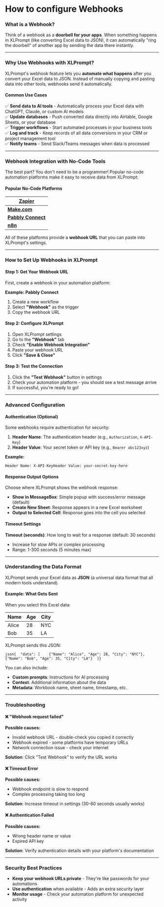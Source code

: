 # How to configure Webhooks

### What is a Webhook?

Think of a webhook as a **doorbell for your apps**. When something happens in XLPrompt (like converting Excel data to JSON), it can automatically "ring the doorbell" of another app by sending the data there instantly.

***

### Why Use Webhooks with XLPrompt?

XLPrompt's webhook feature lets you **automate what happens** after you convert your Excel data to JSON. Instead of manually copying and pasting data into other tools, webhooks send it automatically.

#### Common Use Cases

✅ **Send data to AI tools** - Automatically process your Excel data with ChatGPT, Claude, or custom AI models\
✅ **Update databases** - Push converted data directly into Airtable, Google Sheets, or your database\
✅ **Trigger workflows** - Start automated processes in your business tools\
✅ **Log and track** - Keep records of all data conversions in your CRM or project management tool\
✅ **Notify teams** - Send Slack/Teams messages when data is processed

***

### Webhook Integration with No-Code Tools

The best part? You don't need to be a programmer! Popular no-code automation platforms make it easy to receive data from XLPrompt:

#### &#x20;Popular No-Code Platforms

| [**Zapier**](https://zapier.com/)                                |
| ---------------------------------------------------------------- |
| [**Make.com**](https://make.com/)                                |
| [**Pabbly Connect**](https://pythonandvba.com/go/pabbly-connect) |
| [**n8n**](https://n8n.io/)                                       |

All of these platforms provide a **webhook URL** that you can paste into XLPrompt's settings.

***

### How to Set Up Webhooks in XLPrompt

#### Step 1: Get Your Webhook URL

First, create a webhook in your automation platform:

**Example: Pabbly Connect**

1. Create a new workflow
2. Select **"Webhook"** as the trigger
3. Copy the webhook URL

#### Step 2: Configure XLPrompt

1. Open XLPrompt settings
2. Go to the **"Webhook"** tab
3. Check **"Enable Webhook Integration"**
4. Paste your webhook URL
5. Click **"Save & Close"**

#### Step 3: Test the Connection

1. Click the **"Test Webhook"** button in settings
2. Check your automation platform - you should see a test message arrive
3. If successful, you're ready to go!&#x20;

***

### Advanced Configuration

#### Authentication (Optional)

Some webhooks require authentication for security:

1. **Header Name**: The authentication header (e.g., `Authorization`, `X-API-Key`)
2. **Header Value**: Your secret token or API key (e.g., `Bearer abc123xyz`)

**Example:**

```
Header Name: X-API-KeyHeader Value: your-secret-key-here
```

#### Response Output Options

Choose where XLPrompt shows the webhook response:

* **Show in MessageBox**: Simple popup with success/error message (default)
* **Create New Sheet**: Response appears in a new Excel worksheet
* **Output to Selected Cell**: Response goes into the cell you selected

#### Timeout Settings

**Timeout (seconds)**: How long to wait for a response (default: 30 seconds)

* Increase for slow APIs or complex processing
* Range: 1-300 seconds (5 minutes max)

***

### Understanding the Data Format

XLPrompt sends your Excel data as **JSON** (a universal data format that all modern tools understand).

#### Example: What Gets Sent

When you select this Excel data:

| Name  | Age | City |
| ----- | --- | ---- |
| Alice | 28  | NYC  |
| Bob   | 35  | LA   |

XLPrompt sends this JSON:

```
json{  "data": [    {"Name": "Alice", "Age": 28, "City": "NYC"},    {"Name": "Bob", "Age": 35, "City": "LA"}  ]}
```

You can also include:

* **Custom prompts**: Instructions for AI processing
* **Context**: Additional information about the data
* **Metadata**: Workbook name, sheet name, timestamp, etc.

***

### Troubleshooting

#### ❌ "Webhook request failed"

**Possible causes:**

* Invalid webhook URL - double-check you copied it correctly
* Webhook expired - some platforms have temporary URLs
* Network connection issue - check your internet

**Solution**: Click "Test Webhook" to verify the URL works

#### ❌ Timeout Error

**Possible causes:**

* Webhook endpoint is slow to respond
* Complex processing taking too long

**Solution**: Increase timeout in settings (30-60 seconds usually works)

#### ❌ Authentication Failed

**Possible causes:**

* Wrong header name or value
* Expired API key

**Solution**: Verify authentication details with your platform's documentation

***

### Security Best Practices

* **Keep your webhook URLs private** - They're like passwords for your automations
* **Use authentication** when available - Adds an extra security layer
* **Monitor usage** - Check your automation platform for unexpected activity
